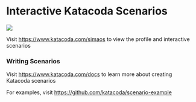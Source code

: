 # Interactive Katacoda Scenarios

[![](http://shields.katacoda.com/katacoda/simaos/count.svg)](https://www.katacoda.com/simaos "Get your profile on Katacoda.com")

Visit https://www.katacoda.com/simaos to view the profile and interactive scenarios

### Writing Scenarios
Visit https://www.katacoda.com/docs to learn more about creating Katacoda scenarios

For examples, visit https://github.com/katacoda/scenario-example

